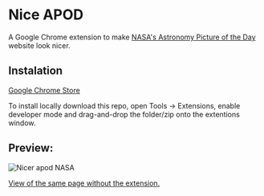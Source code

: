 # Nice APOD

A Google Chrome extension to make [NASA's Astronomy Picture of the Day](http://apod.nasa.gov/apod/) website look nicer.

## Instalation

[Google Chrome Store](https://chrome.google.com/webstore/detail/nice-apod/jlnomhbpddlchjhndafjommmbchfobjc)

To install locally download this repo, open Tools -> Extensions, enable developer mode and drag-and-drop the folder/zip onto the extentions window.

## Preview:

![Nicer apod NASA](http://cl.ly/image/3H090n2z403g/Screen%20Shot%202014-01-26%20at%2020.06.31.png)

[View of the same page without the extension.](http://cl.ly/image/3d1E2i1E2C1r/Screen%20Shot%202014-01-26%20at%2020.05.28.png)
